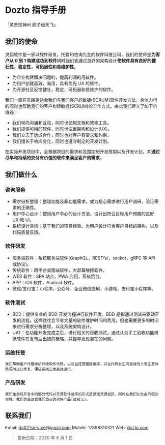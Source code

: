 # Dozto 指导手册

「灵景现神州 鹞子经天飞」

## 我们的使命

灵鹞软件是一家以软件研发，托管和咨询为主的软件科技公司，我们的使命是**为客户从 0 到 1 构建成功到软件**同时我们也通过良好的架构设计**使软件具有良好的健壮性，稳定性，可拓展性和易维护性**。

- 为企业构建解决问题的，提高利润的用软件。
- 为用户创建高效，易用，具有优先 UX 的软件。
- 为开源社区反馈健壮，稳定，可拓展和易维护的软件。

我们一直在实践更适合我们与我们客户的敏捷(SCRUM)软件开发方法，身体力行的同时也帮助我们的客户构建敏捷(SCRUM)的工作方式。由此我们建立了如下价值观：

- 我们倾向沟通和互动，同时也使用文档和效率工具。
- 我们提供可用的软件，同时也注重架构和设计(UX)。
- 我们立志于达成合作，同时也对客户有要求和约束。
- 我们擅长于响应变化，同时也遵守制定的开发计划。

在实际开发项目中，会根据项目的需求和范围定制开发周期以及开发计划，并**通过尽早和持续的交付有价值的软件来满足客户的需求**。

## 我们做什么

### 咨询服务

- 需求分析整理：整理功能及非功能需求，或为核心需求进行用户调研，验证需求的正确性。
- 用户中心设计：使用用户中心的设计方法，设计出符合目标用户预期的良好 UX 和 UI。
- 系统设计咨询：基于我们的项目经验，为用户设计符合客户目标的架构，以及代码质量反馈。

### 软件研发

- 服务端软件：系统服务端软件(GraphQL，RESTful，socket，gRPC 等 API 或协议)。
- 传统软件：跨平台桌面端软件，大屏幕触控软件。
- WEB 软件：SPA 站点，PWA 应用，系统后台。
- APP：iOS 软件，Android 软件。
- 微信/支付宝：小程序，公众号，企业微信应用，小游戏，支付宝小程序等。

### 软件测试

- BDD：提供专业的 BDD 开发流程进行软件开发，BDD 是指通过测试来驱动开发的流程，这样往往会节省大量的软件维护时间和费用，但也需要更多的时间来进行需求分析整理，以及系统架构设计。
- UAT：在功能开发完成之后，进行相关的验收测试，通过认为手工验收功能降低软件在发布后出错的概略，并提早发现潜在的问题。

### 运维托管

    我们帮助客户代理维护升级软件代码，以及监控管理数据库，并在代码发生问题或线上发生意外情况时进行修复，保证系统正常高效运行。

### 产品研发

    我们也会将开发中的部分代码以开源软件或库的形式反馈给开源社区，同时在我们认为由价值的领域，我们也会运营我们自己的软件产品(目前无)。

## 联系我们

Email: do021service@gmail.com
Mobile: 17898810321
Web: [dozto.com](https://www.dozto.com)

> 更新日期：2020 年 6 月 1 日
